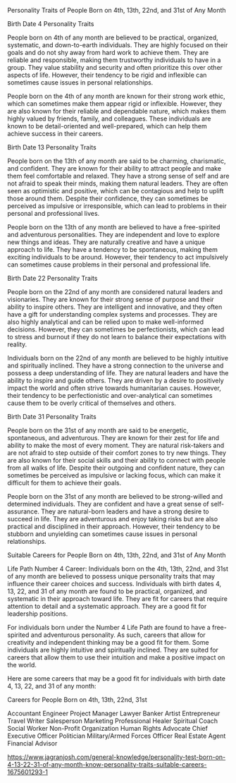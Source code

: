 Personality Traits of People Born on 4th, 13th, 22nd, and 31st of Any Month

Birth Date 4 Personality Traits

People born on 4th of any month are believed to be practical,
organized, systematic, and down-to-earth individuals. They are highly
focused on their goals and do not shy away from hard work to achieve
them. They are reliable and responsible, making them trustworthy
individuals to have in a group. They value stability and security and
often prioritize this over other aspects of life. However, their
tendency to be rigid and inflexible can sometimes cause issues in
personal relationships.

People born on the 4th of any month are known for their strong work
ethic, which can sometimes make them appear rigid or
inflexible. However, they are also known for their reliable and
dependable nature, which makes them highly valued by friends, family,
and colleagues. These individuals are known to be detail-oriented and
well-prepared, which can help them achieve success in their careers.

Birth Date 13 Personality Traits

People born on the 13th of any month are said to be charming,
charismatic, and confident. They are known for their ability to
attract people and make them feel comfortable and relaxed. They have a
strong sense of self and are not afraid to speak their minds, making
them natural leaders. They are often seen as optimistic and positive,
which can be contagious and help to uplift those around them. Despite
their confidence, they can sometimes be perceived as impulsive or
irresponsible, which can lead to problems in their personal and
professional lives.

People born on the 13th of any month are believed to have a
free-spirited and adventurous personalities. They are independent and
love to explore new things and ideas. They are naturally creative and
have a unique approach to life. They have a tendency to be
spontaneous, making them exciting individuals to be around. However,
their tendency to act impulsively can sometimes cause problems in
their personal and professional life.

Birth Date 22 Personality Traits

People born on the 22nd of any month are considered natural leaders
and visionaries. They are known for their strong sense of purpose and
their ability to inspire others. They are intelligent and innovative,
and they often have a gift for understanding complex systems and
processes. They are also highly analytical and can be relied upon to
make well-informed decisions. However, they can sometimes be
perfectionists, which can lead to stress and burnout if they do not
learn to balance their expectations with reality.

Individuals born on the 22nd of any month are believed to be highly
intuitive and spiritually inclined. They have a strong connection to
the universe and possess a deep understanding of life. They are
natural leaders and have the ability to inspire and guide others. They
are driven by a desire to positively impact the world and often strive
towards humanitarian causes. However, their tendency to be
perfectionistic and over-analytical can sometimes cause them to be
overly critical of themselves and others.

Birth Date 31 Personality Traits

People born on the 31st of any month are said to be energetic,
spontaneous, and adventurous. They are known for their zest for life
and ability to make the most of every moment. They are natural
risk-takers and are not afraid to step outside of their comfort zones
to try new things. They are also known for their social skills and
their ability to connect with people from all walks of life. Despite
their outgoing and confident nature, they can sometimes be perceived
as impulsive or lacking focus, which can make it difficult for them to
achieve their goals.

People born on the 31st of any month are believed to be strong-willed
and determined individuals. They are confident and have a great sense
of self-assurance. They are natural-born leaders and have a strong
desire to succeed in life. They are adventurous and enjoy taking risks
but are also practical and disciplined in their approach. However,
their tendency to be stubborn and unyielding can sometimes cause
issues in personal relationships.

Suitable Careers for People Born on 4th, 13th, 22nd, and 31st of Any Month

Life Path Number 4 Career: Individuals born on the 4th, 13th, 22nd,
and 31st of any month are believed to possess unique personality
traits that may influence their career choices and
success. Individuals with birth dates 4, 13, 22, and 31 of any month
are found to be practical, organized, and systematic in their approach
toward life. They are fit for careers that require attention to detail
and a systematic approach. They are a good fit for leadership
positions.

For individuals born under the Number 4 Life Path are found to have a
free-spirited and adventurous personality. As such, careers that allow
for creativity and independent thinking may be a good fit for
them. Some individuals are highly intuitive and spiritually
inclined. They are suited for careers that allow them to use their
intuition and make a positive impact on the world.

Here are some careers that may be a good fit for individuals with
birth date 4, 13, 22, and 31 of any month:

Careers for People Born on 4th, 13th, 22nd, 31st

Accountant
Engineer
Project Manager
Lawyer
Banker
Artist
Entrepreneur
Travel Writer
Salesperson
Marketing Professional
Healer
Spiritual Coach
Social Worker
Non-Profit Organization
Human Rights Advocate
Chief Executive Officer
Politician
Military/Armed Forces Officer
Real Estate Agent
Financial Advisor

https://www.jagranjosh.com/general-knowledge/personality-test-born-on-4-13-22-31-of-any-month-know-personality-traits-suitable-careers-1675601293-1




